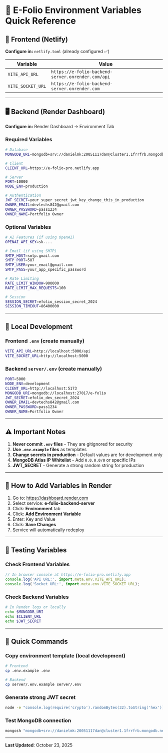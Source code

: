 # 🔐 E-Folio Environment Variables Quick Reference

## 🎯 Frontend (Netlify)

**Configure in:** `netlify.toml` (already configured ✅)

| Variable | Value |
|----------|-------|
| `VITE_API_URL` | `https://e-folio-backend-server.onrender.com/api` |
| `VITE_SOCKET_URL` | `https://e-folio-backend-server.onrender.com` |

---

## 🖥️ Backend (Render Dashboard)

**Configure in:** Render Dashboard → Environment Tab

### Required Variables

```bash
# Database
MONGODB_URI=mongodb+srv://danielmk:20051117dan@cluster1.1frrfrb.mongodb.net/e-folio?retryWrites=true&w=majority

# Client
CLIENT_URL=https://e-folio-pro.netlify.app

# Server
PORT=10000
NODE_ENV=production

# Authentication
JWT_SECRET=your_super_secret_jwt_key_change_this_in_production
OWNER_EMAIL=devtechs842@gmail.com
OWNER_PASSWORD=pass1234
OWNER_NAME=Portfolio Owner
```

### Optional Variables

```bash
# AI Features (if using OpenAI)
OPENAI_API_KEY=sk-...

# Email (if using SMTP)
SMTP_HOST=smtp.gmail.com
SMTP_PORT=587
SMTP_USER=your_email@gmail.com
SMTP_PASS=your_app_specific_password

# Rate Limiting
RATE_LIMIT_WINDOW=900000
RATE_LIMIT_MAX_REQUESTS=100

# Session
SESSION_SECRET=efolio_session_secret_2024
SESSION_TIMEOUT=86400000
```

---

## 📝 Local Development

### Frontend `.env` (create manually)

```bash
VITE_API_URL=http://localhost:5000/api
VITE_SOCKET_URL=http://localhost:5000
```

### Backend `server/.env` (create manually)

```bash
PORT=5000
NODE_ENV=development
CLIENT_URL=http://localhost:5173
MONGODB_URI=mongodb://localhost:27017/e-folio
JWT_SECRET=efolio_dev_secret_2024
OWNER_EMAIL=devtechs842@gmail.com
OWNER_PASSWORD=pass1234
OWNER_NAME=Portfolio Owner
```

---

## ⚠️ Important Notes

1. **Never commit `.env` files** - They are gitignored for security
2. **Use `.env.example` files** as templates
3. **Change secrets in production** - Default values are for development only
4. **MongoDB Atlas IP Whitelist** - Add `0.0.0.0/0` or specific IPs
5. **JWT_SECRET** - Generate a strong random string for production

---

## 🔧 How to Add Variables in Render

1. Go to: https://dashboard.render.com
2. Select service: **e-folio-backend-server**
3. Click: **Environment** tab
4. Click: **Add Environment Variable**
5. Enter: Key and Value
6. Click: **Save Changes**
7. Service will automatically redeploy

---

## 🧪 Testing Variables

### Check Frontend Variables
```javascript
// In browser console at https://e-folio-pro.netlify.app
console.log('API URL:', import.meta.env.VITE_API_URL);
console.log('Socket URL:', import.meta.env.VITE_SOCKET_URL);
```

### Check Backend Variables
```bash
# In Render logs or locally
echo $MONGODB_URI
echo $CLIENT_URL
echo $JWT_SECRET
```

---

## 🔄 Quick Commands

### Copy environment template (local development)
```bash
# Frontend
cp .env.example .env

# Backend
cp server/.env.example server/.env
```

### Generate strong JWT secret
```bash
node -e "console.log(require('crypto').randomBytes(32).toString('hex'))"
```

### Test MongoDB connection
```bash
mongosh "mongodb+srv://danielmk:20051117dan@cluster1.1frrfrb.mongodb.net/e-folio"
```

---

**Last Updated**: October 23, 2025
